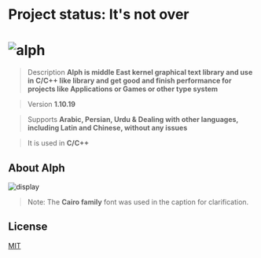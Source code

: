 # Project status: It's not over
# ![alph](https://github.com/user-attachments/assets/4701b8e5-2472-4929-9fa2-4aec378261ec)

> Description **Alph is middle East kernel graphical text library and use in **C/C++** like library and get good and finish performance for projects like **Applications** or **Games** or other type system**

>Version **1.10.19**

>Supports **Arabic, Persian, Urdu & Dealing with other languages, including Latin and Chinese, without any issues**

>It is used in **C/C++**

## About Alph

![display](https://github.com/user-attachments/assets/20ab6a38-7674-483b-8bf0-2173179d620b)

>Note: The **Cairo family** font was used in the caption for clarification.

## License

[MIT](LICENSE)
